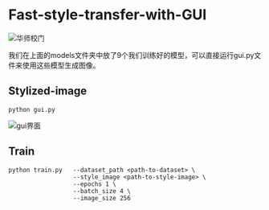 # Fast-style-transfer-with-GUI

![华师校门](https://github.com/Ryammmmm/Fast-style-transfer-with-GUI/blob/master/images/outputs/%E5%8D%8E%E5%B8%88%E6%A0%A1%E9%97%A8/All.jpg)

我们在上面的models文件夹中放了9个我们训练好的模型，可以直接运行gui.py文件来使用这些模型生成图像。

## Stylized-image

```
python gui.py

```
![gui界面](https://github.com/Ryammmmm/Fast-style-transfer-with-GUI/blob/master/images/gui.png)

## Train

```
python train.py   --dataset_path <path-to-dataset> \
                  --style_image <path-to-style-image> \
                  --epochs 1 \
                  --batch_size 4 \
                  --image_size 256
```
